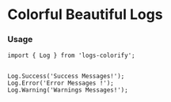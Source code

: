 # Colorful Beautiful Logs

### Usage

```
import { Log } from 'logs-colorify';


Log.Success('Success Messages!');
Log.Error('Error Messages !');
Log.Warning('Warnings Messages!');
```
